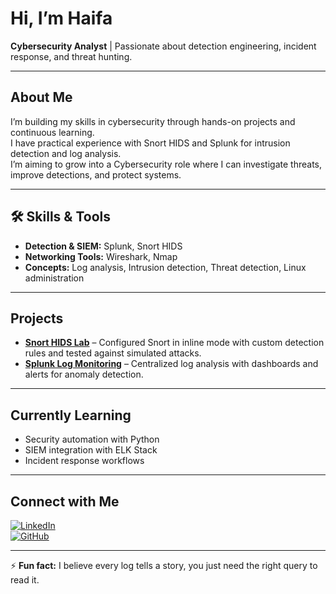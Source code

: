 #  Hi, I’m Haifa

 **Cybersecurity Analyst** |
 Passionate about detection engineering, incident response, and threat hunting.

---

##  About Me
I’m building my skills in cybersecurity through hands-on projects and continuous learning.  
I have practical experience with Snort HIDS and Splunk for intrusion detection and log analysis.  
I’m aiming to grow into a Cybersecurity role where I can investigate threats, improve detections, and protect systems.

---

## 🛠 Skills & Tools
- **Detection & SIEM:** Splunk, Snort HIDS  
- **Networking Tools:** Wireshark, Nmap  
- **Concepts:** Log analysis, Intrusion detection, Threat detection, Linux administration

---

##  Projects
- **[Snort HIDS Lab](https://github.com/yourusername/snort-hids-project)** – Configured Snort in inline mode with custom detection rules and tested against simulated attacks.
- **[Splunk Log Monitoring](https://github.com/yourusername/splunk-log-monitoring)** – Centralized log analysis with dashboards and alerts for anomaly detection.

---

##  Currently Learning
- Security automation with Python  
- SIEM integration with ELK Stack  
- Incident response workflows

---

##  Connect with Me
[![LinkedIn](https://img.shields.io/badge/LinkedIn-Profile-blue)](https://www.linkedin.com/in/haifa-sadiya-haris-k-p-058b5a259/)  
[![GitHub](https://img.shields.io/badge/GitHub-haifakp-black)](https://github.com/haifakp)

---

⚡ **Fun fact:** I believe every log tells a story, you just need the right query to read it.
